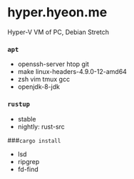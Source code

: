hyper.hyeon.me
========
Hyper-V VM of PC, Debian Stretch

### `apt`
- openssh-server htop git
- make linux-headers-4.9.0-12-amd64
- zsh vim tmux gcc
- openjdk-8-jdk

### `rustup`
- stable
- nightly: rust-src

###`cargo install`
- lsd
- ripgrep
- fd-find
